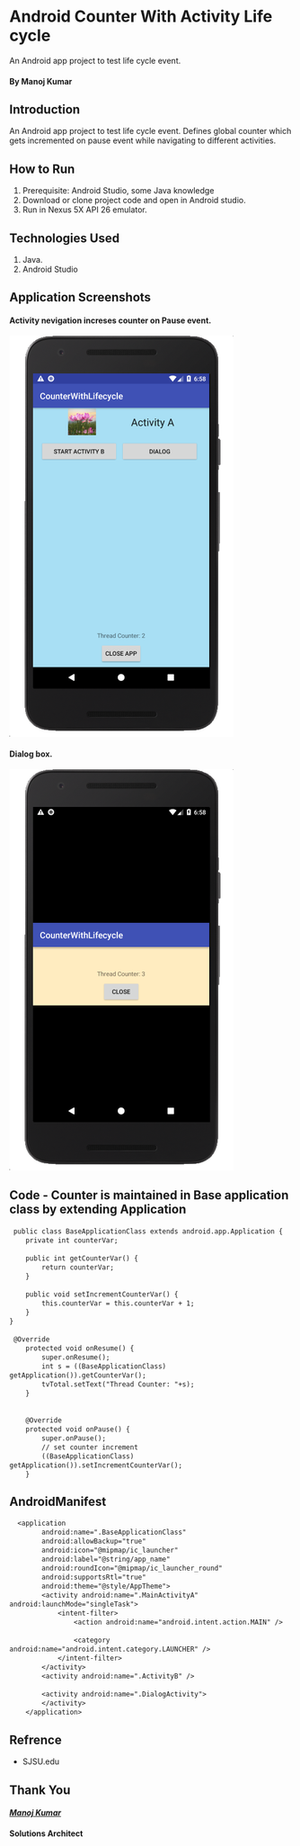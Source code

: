 # Android Counter With Activity Life cycle
An Android app project to test life cycle event. 

####                                                                                                     By Manoj Kumar
## Introduction 
An Android app project to test life cycle event. Defines global counter which gets incremented on pause event while navigating to different activities. 


## How to Run
1.	Prerequisite: Android Studio, some Java knowledge
2.	Download or clone project code and open in Android studio.
3.	Run in Nexus 5X API 26 emulator.


## Technologies Used
1.	Java.
2.	Android Studio


## Application Screenshots
#### Activity nevigation increses counter on Pause event.
<img src="images/Android Emulator - Nexus_5X_API_265554 2018-02-18 18-58-19.png">


#### Dialog box.
<img src="images/Android Emulator - Nexus_5X_API_265554 2018-02-18 18-58-37.png">

## Code - Counter is maintained in Base application class by extending Application
```
 public class BaseApplicationClass extends android.app.Application {
    private int counterVar;

    public int getCounterVar() {
        return counterVar;
    }

    public void setIncrementCounterVar() {
        this.counterVar = this.counterVar + 1;
    }
}

 @Override
    protected void onResume() {
        super.onResume();
        int s = ((BaseApplicationClass) getApplication()).getCounterVar();
        tvTotal.setText("Thread Counter: "+s);
    }


    @Override
    protected void onPause() {
        super.onPause();
        // set counter increment
        ((BaseApplicationClass) getApplication()).setIncrementCounterVar();
    }
   ``` 
  
  ## AndroidManifest
```
  <application
        android:name=".BaseApplicationClass"
        android:allowBackup="true"
        android:icon="@mipmap/ic_launcher"
        android:label="@string/app_name"
        android:roundIcon="@mipmap/ic_launcher_round"
        android:supportsRtl="true"
        android:theme="@style/AppTheme">
        <activity android:name=".MainActivityA" android:launchMode="singleTask">
            <intent-filter>
                <action android:name="android.intent.action.MAIN" />

                <category android:name="android.intent.category.LAUNCHER" />
            </intent-filter>
        </activity>
        <activity android:name=".ActivityB" />

        <activity android:name=".DialogActivity">
        </activity>
    </application>
```
## Refrence
- SJSU.edu

## Thank You
#### [*Manoj Kumar*](https://www.linkedin.com/in/manojkumar19/)
#### Solutions Architect
